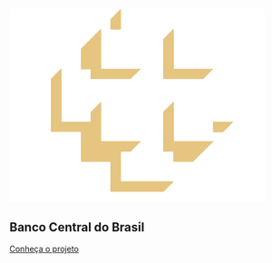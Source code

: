 <img src="img/logo-branca1.png" width="450" >
<h2 class = title2>Banco Central do Brasil</h2>

[Conheça o projeto](home.md)
